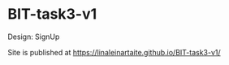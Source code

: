 # BIT-task3-v1
Design: SignUp

Site is published at https://linaleinartaite.github.io/BIT-task3-v1/
